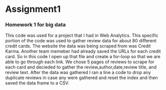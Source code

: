 # Assignment1
### Homework 1 for big data
This code was used for a project that I had in Web Analytics. This specific portion of the code was used to gather review data for about 80 different credit cards.
The website the data was being scraped from was Credit Karma. Another team memeber had already saved the URLs for each credit card. So in this code I open up that
file and create a for-loop so that we are able to go through each link. We chose 5 pages of reviews to scrape for each card and decieded to gather the review,author,date,review
title, and review text. After the data was gathered I ran a line a code to drop any duplicate reviews in case any were gathered and reset the index and then saved the data frame
to a CSV.
